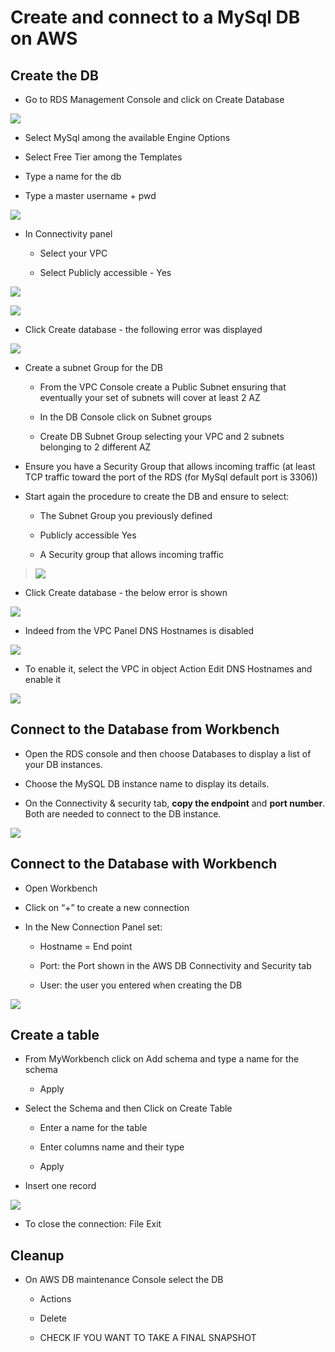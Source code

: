 # Create and connect to a MySql DB on AWS

## Create the DB

  - Go to RDS Management Console and click on Create Database

![](.//media/image1.png)

  - Select MySql among the available Engine Options

  - Select Free Tier among the Templates

  - Type a name for the db

  - Type a master username + pwd

![](.//media/image2.png)

  - In Connectivity panel
    
      - Select your VPC
    
      - Select Publicly accessible - Yes

![](.//media/image3.png)


![](.//media/image4.png)

  - Click Create database - the following error was displayed

![](.//media/image5.png)

  - Create a subnet Group for the DB
    
      - From the VPC Console create a Public Subnet ensuring that
        eventually your set of subnets will cover at least 2 AZ
    
      - In the DB Console click on Subnet groups
    
      - Create DB Subnet Group selecting your VPC and 2 subnets
        belonging to 2 different AZ

  - Ensure you have a Security Group that allows incoming traffic (at least TCP traffic toward the port of the RDS (for MySql default port is 3306))

  - Start again the procedure to create the DB and ensure to select:
    
      - The Subnet Group you previously defined
    
      - Publicly accessible Yes
    
      - A Security group that allows incoming traffic

> ![](.//media/image6.png)

  - Click Create database - the below error is shown 

![](.//media/image7.png)

  - Indeed from the VPC Panel DNS Hostnames is disabled

![](.//media/image8.png)

  - To enable it, select the VPC in object Action Edit DNS Hostnames and
    enable it

![](.//media/image9.png)

## Connect to the Database from Workbench

  - Open the RDS console and then choose Databases to display a list of
    your DB instances.

  - Choose the MySQL DB instance name to display its details.

  - On the Connectivity & security tab, **copy the endpoint** and **port
    number**. Both are needed to connect to the DB instance.

![](.//media/image10.png)

## Connect to the Database with Workbench

  - Open Workbench

  - Click on “+” to create a new connection

  - In the New Connection Panel set:
    
      - Hostname = End point
    
      - Port: the Port shown in the AWS DB Connectivity and Security tab
    
      - User: the user you entered when creating the DB

![](.//media/image11.png)

## Create a table

  - From MyWorkbench click on Add schema and type a name for the schema
    + Apply

  - Select the Schema and then Click on Create Table
    
      - Enter a name for the table
    
      - Enter columns name and their type
    
      - Apply

  - Insert one record

![](.//media/image12.png)

  - To close the connection: File Exit

## Cleanup

  - On AWS DB maintenance Console select the DB

    - Actions

    - Delete

    - CHECK IF YOU WANT TO TAKE A FINAL SNAPSHOT
